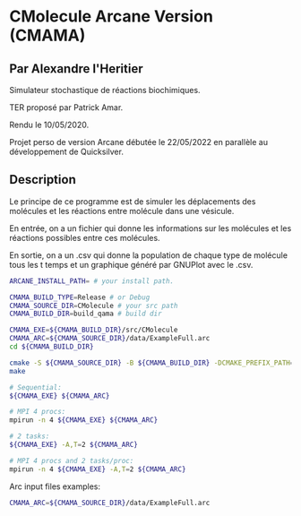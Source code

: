 # CMolecule Arcane Version (CMAMA)
## Par Alexandre l'Heritier
Simulateur stochastique de réactions biochimiques.

TER proposé par Patrick Amar.

Rendu le 10/05/2020.

Projet perso de version Arcane débutée le 22/05/2022 en parallèle au développement de Quicksilver.

## Description

Le principe de ce programme est de simuler les déplacements des molécules et les réactions entre molécule dans une vésicule.

En entrée, on a un fichier qui donne les informations sur les molécules et les réactions possibles entre ces molécules.

En sortie, on a un .csv qui donne la population de chaque type de molécule tous les t temps et un graphique généré par GNUPlot avec le .csv.

```sh
ARCANE_INSTALL_PATH= # your install path.

CMAMA_BUILD_TYPE=Release # or Debug
CMAMA_SOURCE_DIR=CMolecule # your src path
CMAMA_BUILD_DIR=build_qama # build dir

CMAMA_EXE=${CMAMA_BUILD_DIR}/src/CMolecule
CMAMA_ARC=${CMAMA_SOURCE_DIR}/data/ExampleFull.arc
cd ${CMAMA_BUILD_DIR}

cmake -S ${CMAMA_SOURCE_DIR} -B ${CMAMA_BUILD_DIR} -DCMAKE_PREFIX_PATH=${ARCANE_INSTALL_PATH} -DCMAKE_BUILD_TYPE=${CMAMA_BUILD_TYPE}
make

# Sequential:
${CMAMA_EXE} ${CMAMA_ARC}

# MPI 4 procs:
mpirun -n 4 ${CMAMA_EXE} ${CMAMA_ARC}

# 2 tasks:
${CMAMA_EXE} -A,T=2 ${CMAMA_ARC}

# MPI 4 procs and 2 tasks/proc:
mpirun -n 4 ${CMAMA_EXE} -A,T=2 ${CMAMA_ARC}
```

Arc input files examples:

```sh
CMAMA_ARC=${CMAMA_SOURCE_DIR}/data/ExampleFull.arc
```